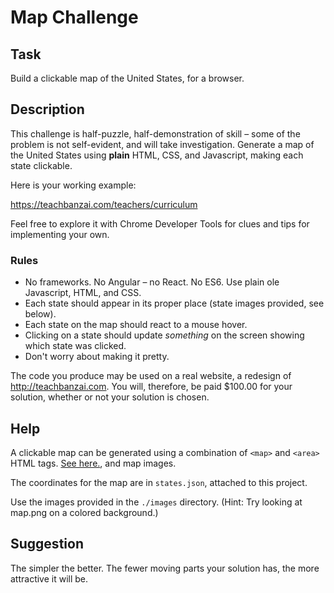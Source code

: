 # Map Challenge

## Task

Build a clickable map of the United States, for a browser.

## Description

This challenge is half-puzzle, half-demonstration of skill – some of the problem is not self-evident, and will take investigation. Generate a map of the United States using **plain** HTML, CSS, and Javascript, making each state clickable.

Here is your working example:

https://teachbanzai.com/teachers/curriculum

Feel free to explore it with Chrome Developer Tools for clues and tips for implementing your own.

### Rules

* No frameworks. No Angular – no React. No ES6. Use plain ole Javascript, HTML, and CSS.
* Each state should appear in its proper place (state images provided, see below).
* Each state on the map should react to a mouse hover.
* Clicking on a state should update _something_ on the screen showing which state was clicked.
* Don't worry about making it pretty.

The code you produce may be used on a real website, a redesign of http://teachbanzai.com. You will, therefore, be paid $100.00 for your solution, whether or not your solution is chosen.

## Help

A clickable map can be generated using a combination of `<map>` and `<area>` HTML tags. [See here.](http://www.w3schools.com/tags/tag_area.asp), and map images.

The coordinates for the map are in `states.json`, attached to this project.

Use the images provided in the `./images` directory. (Hint: Try looking at map.png on a colored background.)

## Suggestion

The simpler the better. The fewer moving parts your solution has, the more attractive it will be.
